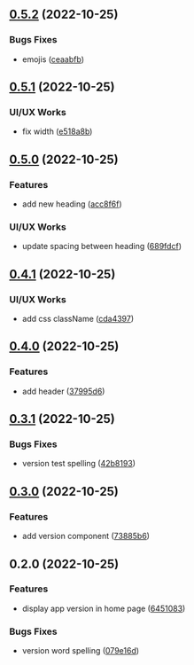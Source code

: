 

## [0.5.2](https://github.com/XimaLab/release-it-exp/compare/0.5.1...0.5.2) (2022-10-25)


### Bugs Fixes

* emojis ([ceaabfb](https://github.com/XimaLab/release-it-exp/commit/ceaabfbbe2ae7420cb162e0e95ce1df12a71150a))

## [0.5.1](https://github.com/XimaLab/release-it-exp/compare/0.5.0...0.5.1) (2022-10-25)


### UI/UX Works

* fix width ([e518a8b](https://github.com/XimaLab/release-it-exp/commit/e518a8bae7545881d2f81285a1aea4b7c63aa9e0))

## [0.5.0](https://github.com/XimaLab/release-it-exp/compare/0.4.1...0.5.0) (2022-10-25)


### Features

* add new heading ([acc8f6f](https://github.com/XimaLab/release-it-exp/commit/acc8f6f2e54ebb4675752b998fc5c04bfb98db36))


### UI/UX Works

* update spacing between heading ([689fdcf](https://github.com/XimaLab/release-it-exp/commit/689fdcfc90870e381d5d780669cbb3eba67c2310))

## [0.4.1](https://github.com/XimaLab/release-it-exp/compare/0.4.0...0.4.1) (2022-10-25)


### UI/UX Works

* add css className ([cda4397](https://github.com/XimaLab/release-it-exp/commit/cda4397643634c78989c9e8646f28112fd656372))

## [0.4.0](https://github.com/XimaLab/release-it-exp/compare/0.3.1...0.4.0) (2022-10-25)


### Features

* add header ([37995d6](https://github.com/XimaLab/release-it-exp/commit/37995d6c8dafee5109e17a24f1d3aea070c88fc0))

## [0.3.1](https://github.com/XimaLab/release-it-exp/compare/0.3.0...0.3.1) (2022-10-25)


### Bugs Fixes

* version test spelling ([42b8193](https://github.com/XimaLab/release-it-exp/commit/42b819309dc6d5f393eabeb2da9de261f21c7805))

## [0.3.0](https://github.com/XimaLab/release-it-exp/compare/0.2.0...0.3.0) (2022-10-25)


### Features

* add version component ([73885b6](https://github.com/XimaLab/release-it-exp/commit/73885b6d0f1dbe94b64da87834002cd4697a037d))

## 0.2.0 (2022-10-25)


### Features

* display app version in home page ([6451083](https://github.com/XimaLab/release-it-exp/commit/6451083319e22f002641db9894405aa44f9792bf))


### Bugs Fixes

* version word spelling ([079e16d](https://github.com/XimaLab/release-it-exp/commit/079e16dbf84bfd8d2ff0291571a5041807e51d09))